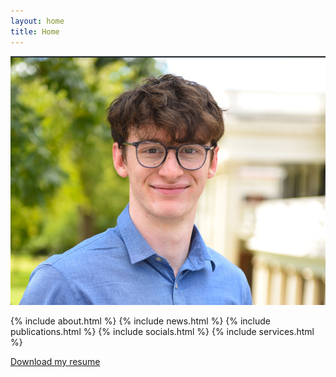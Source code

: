 ```yaml
---
layout: home
title: Home
---
```

<div class="profile-image-container">
  <img src="/assets/Headshot.png" alt="Alexi" />
</div>


{% include about.html %}
{% include news.html %}
{% include publications.html %}
{% include socials.html %}
{% include services.html %}



[Download my resume](assets/Alexi_Gladstone_Resume.pdf)